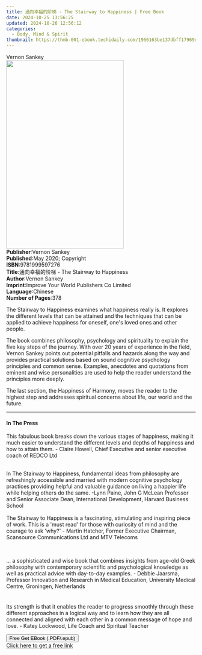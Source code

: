```yaml
---
title: 通向幸福的阶梯 - The Stairway to Happiness | Free Book
date: 2024-10-25 13:56:25
updated: 2024-10-26 12:56:12
categories:
  - Body, Mind & Spirit
thumbnail: https://thmb-001-ebook.techidaily.com/1966163be137dbff17969d9d97ef5dfea400c94581a5e9a2418e8b0f39ba7168.jpg
---
```

<main id="book-container">
  <div class="flex flex-col">
    <div class="book-brief flex-1 py-6 px-4 sm:p-6 md:py-10 md:px-8">
      <!-- brief-->
      <div class="book-brief-main">Vernon Sankey</div>
    </div>
    <div
      class="book-meta-info flex-1 grid gap-4 col-start-1 col-end-3 row-start-1 sm:mb-6 sm:grid-cols-4 lg:gap-6 lg:col-start-2 lg:row-end-6 lg:row-span-6 lg:mb-0"
    >
      <div
        class="book-meta-info-left place-content-center mt-4 p-4 text-sm leading-6 col-start-2 col-span-2 dark:text-slate-400"
      >
        <img
          class="w-full h-500 object-cover rounded-lg sm:h-255 sm:col-span-2 lg:col-span-full"
          src="https://img-001-ebook.techidaily.com/43d50860583ee5905adb485ed9f6276db9aaa6db8da07835ab11030b2fd385eb.jpg"
          alt=""
          width="312"
          height="500"
        />
      </div>
      <div
        class="book-meta-info-right mt-2 col-start-1 row-start-2 col-span-3 self-center"
      >
        <!-- meta data  -->
        <div class="flex flex-col px-4 md:px-8">
          <div class="flex-1">
            <strong>Publisher</strong>:<span class="px-2">Vernon Sankey</span>
          </div>
          <div class="flex-1">
            <strong>Published</strong>:<span class="px-2"
              >May 2020; Copyright</span
            >
          </div>
          <div class="flex-1">
            <strong>ISBN</strong>:<span class="px-2">9781999597276</span>
          </div>
          <div class="flex-1">
            <strong>Title</strong>:<span class="px-2"
              >通向幸福的阶梯 - The Stairway to Happiness</span
            >
          </div>
          <div class="flex-1">
            <strong>Author</strong>:<span class="px-2">Vernon Sankey</span>
          </div>
          <div class="flex-1">
            <strong>Imprint</strong>:<span class="px-2"
              >Improve Your World Publishers Co Limited</span
            >
          </div>
          <div class="flex-1">
            <strong>Language</strong>:<span class="px-2">Chinese</span>
          </div>
          <div class="flex-1">
            <strong>Number of Pages</strong>:<span class="px-2">378</span>
          </div>
        </div>
      </div>
    </div>
    <div class="book-description flex-1 py-6 px-4 sm:p-6 md:py-10 md:px-8">
      <div class="book-description-main">
        <div accordion-content="" id="description">
          <p>
            The Stairway to Happiness examines what happiness really is. It
            explores the different levels that can be attained and the
            techniques that can be applied to achieve happiness for oneself,
            one's loved ones and other people.
          </p>
          <p>
            The book combines philosophy, psychology and spirituality to explain
            the five key steps of the journey. With over 20 years of experience
            in the field, Vernon Sankey points out potential pitfalls and
            hazards along the way and provides practical solutions based on
            sound cognitive psychology principles and common sense. Examples,
            anecdotes and quotations from eminent and wise personalities are
            used to help the reader understand the principles more deeply.
          </p>
          <p>
            The last section, the Happiness of Harmony, moves the reader to the
            highest step and addresses spiritual concerns about life, our world
            and the future.
          </p>
        </div>
      </div>
    </div>
    <div class="book-excerpts flex-1 py-6 px-4 sm:p-6 md:py-10 md:px-8">
      <!-- excerpts-->
      <div class="book-excerpts-main">
        <hr />
        <h4 class="placeholder placeholder-heading">
          <span>In The Press</span>
        </h4>
        <p></p>
        <p style="margin: 0in; margin-bottom: 0.0001pt">
          This fabulous book breaks down the various stages of happiness, making
          it much easier to understand the different levels and depths of
          happiness and how to attain them. - Claire Howell, Chief Executive and
          senior executive coach of REDCO Ltd
        </p>
        <p style="margin: 0in; margin-bottom: 0.0001pt"><br /></p>
        <p
          style="
            line-height: normal;
            box-sizing: border-box;
            margin-bottom: 1rem;
          "
        >
          In The Stairway to Happiness, fundamental ideas from philosophy are
          refreshingly accessible and married with modern cognitive psychology
          practices providing helpful and valuable guidance on living a happier
          life while helping others do the same. -Lynn Paine, John G McLean
          Professor and Senior Associate Dean, International Development,
          Harvard Business School
        </p>
        <p style="text-indent: 0in; line-height: normal">
          The Stairway to Happiness is a fascinating, stimulating and inspiring
          piece of work. This is a 'must read' for those with curiosity of mind
          and the courage to ask 'why?' - Martin Hatcher, Former Executive
          Chairman, Scansource Communications Ltd and MTV Telecoms
        </p>
        <p style="text-indent: 0in; line-height: normal"><br /></p>
        <p style="text-indent: 0in; line-height: normal">
          ... a sophisticated and wise book that combines insights from age-old
          Greek philosophy with contemporary scientific and psychological
          knowledge as well as practical advice with day-to-day examples. -
          Debbie Jaarsma, Professor Innovation and Research in Medical
          Education, University Medical Centre, Groningen, Netherlands
        </p>
        <p
          style="
            margin-top: 4.5pt;
            margin-right: 0in;
            margin-bottom: 0in;
            margin-left: 0in;
            margin-bottom: 0.0001pt;
            text-indent: 0in;
            line-height: normal;
          "
        >
          <br />
        </p>
        <p
          style="
            margin-top: 4.5pt;
            margin-right: 0in;
            margin-bottom: 0in;
            margin-left: 0in;
            margin-bottom: 0.0001pt;
            text-indent: 0in;
            line-height: normal;
          "
        >
          Its strength is that it enables the reader to progress smoothly
          through these different approaches in a logical way and to learn how
          they are all connected and aligned with each other in a common message
          of hope and love. - Katey Lockwood, Life Coach and Spiritual Teacher
        </p>
        <p></p>
      </div>
    </div>
    <div
      class="book-about-author flex-1 py-6 px-4 sm:p-6 md:py-10 md:px-8"
    ></div>
    <div class="book-free-get flex-1 py-6 px-4 sm:p-6 md:py-10 md:px-8">
      <button
        id="btn-free-get"
        class="bg-blue-500 hover:bg-blue-700 text-white font-bold py-2 px-4 rounded"
      >
        Free Get EBook (.PDF/.epub)
      </button>
      <div id="countdown-display" class="px-2 text-lg mt-2"></div>
      <a
        id="free-link"
        class="hidden bg-blue-500 hover:bg-blue-700 text-white font-bold py-2 px-4 rounded"
        href="https://www.ebooks.com/en-us/book/210056697/the-stairway-to-happiness/vernon-sankey/"
        target="_blank"
        >Click here to get a free link</a
      >
    </div>
    <script>
      let countdownTime = 0;
      let countdownInterval = null;
      document
        .getElementById('btn-free-get')
        .addEventListener('click', startCountdown);
      function startCountdown() {
        countdownTime = new Date().getTime() + 60000 * 3;
        countdownInterval = setInterval(updateCountdown, 1000);
        document.getElementById('btn-free-get').disabled = true;
        document
          .getElementById('btn-free-get')
          .classList.add('bg-gray-500', 'cursor-not-allowed');
      }
      function updateCountdown() {
        let currentTime = new Date().getTime();
        let timeLeft = countdownTime - currentTime;
        let secondsLeft = Math.floor(timeLeft / 1000);
        document.getElementById('countdown-display').innerHTML =
          `Remaining time: ${secondsLeft} seconds.`;
        if (secondsLeft <= 0) {
          clearInterval(countdownInterval);
          document.getElementById('btn-free-get').classList.add('hidden');
          document.getElementById('free-link').classList.remove('hidden');
          document.getElementById('countdown-display').innerHTML = '';
        }
      }
    </script>
  </div>
</main>
